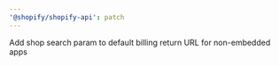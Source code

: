 ```yaml
---
'@shopify/shopify-api': patch
---
```


Add shop search param to default billing return URL for non-embedded apps
